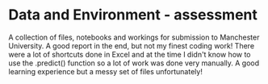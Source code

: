 # Data and Environment - assessment

A collection of files, notebooks and workings for submission to Manchester University.  A good report in the end, but not my finest coding work!  There were a lot of shortcuts done in Excel and at the time I didn't know how to use the .predict() function so a lot of work was done very manually.  A good learning experience but a messy set of files unfortunately!
